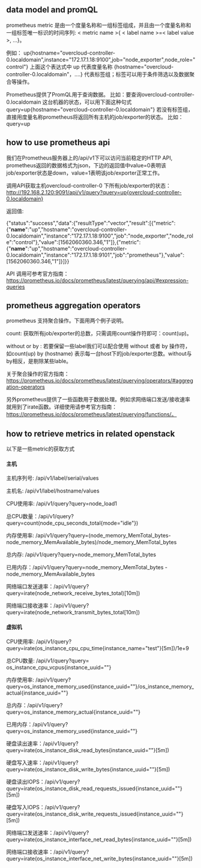 ## data model and promQL
prometheus metric 是由一个度量名称和一组标签组成，并且由一个度量名称和一组标签唯一标识的时间序列: 
< metric name >{ < label name >=< label value >, ...}。

例如：
up{hostname="overcloud-controller-0.localdomain",instance="172.17.1.18:9100",job="node_exporter",node_role="control"}
上面这个表达式中 
    up 代表度量名称
    {hostname="overcloud-controller-0.localdomain"，....} 代表标签组；标签可以用于条件筛选以及数据聚合等操作。


Prometheus提供了PromQL用于查询数据。
比如：要查询overcloud-controller-0.localdomain 这台机器的状态，可以用下面这种句式
query=up{hostname="overcloud-controller-0.localdomain"}
若没有标签组，直接用度量名称prometheus将返回所有主机的job/exporter的状态。
比如：
query=up

## how to use prometheus api
我们在Prometheus服务器上的/api/v1下可以访问当前稳定的HTTP API, prometheus返回的数据格式为json，下边的返回值中value=0表明该job/exporter状态是down，value=1表明该job/exporter正常工作。

调用API获取主机overcloud-controller-0 下所有job/exporter的状态：
http://192.168.2.120:9091/api/v1/query?query=up{overcloud-controller-0.localdomain}

返回值:

{"status":"success","data":{"resultType":"vector","result":[{"metric":{"__name__":"up","hostname":"overcloud-controller-0.localdomain","instance":"172.17.1.18:9100","job":"node_exporter","node_role":"control"},"value":[1562060360.346,"1"]},{"metric":{"__name__":"up","hostname":"overcloud-controller-0.localdomain","instance":"172.17.1.18:9101","job":"prometheus"},"value":[1562060360.346,"1"]}]}}


API 调用可参考官方指南：
https://prometheus.io/docs/prometheus/latest/querying/api/#expression-queries

## prometheus aggregation operators
prometheus 支持聚合操作。下面用两个例子说明。

count:
获取所有job/exporter的总数，只需调用count操作符即可：count(up)。

without or by :
若要保留一些label我们可以配合使用 without 或者 by 操作符， 如count(up) by (hostname) 表示每一台host下的job/exporter总数。without与by相反，是剔除某些lable。

关于聚合操作的官方指南：https://prometheus.io/docs/prometheus/latest/querying/operators/#aggregation-operators

另外prometheus提供了一些函数用于数据处理。例如求网络端口发送/接收速率就用到了irate函数。详细使用请参考官方指南：https://prometheus.io/docs/prometheus/latest/querying/functions/。

## how to retrieve metrics in related openstack
以下是一些metric的获取方式
#### 主机
主机序列号: /api/v1/label/serial/values

主机名: /api/v1/label/hostname/values

CPU使用率: /api/v1/query?query=node_load1

总CPU数量：/api/v1/query?query=count(node_cpu_seconds_total{mode="idle"})

内存使用率: /api/v1/query?query=(node_memory_MemTotal_bytes-node_memory_MemAvailable_bytes)/node_memory_MemTotal_bytes

总内存: /api/v1/query?query=node_memory_MemTotal_bytes

已用内存：/api/v1/query?query=node_memory_MemTotal_bytes - node_memory_MemAvailable_bytes

网络端口发送速率：/api/v1/query?query=irate(node_network_receive_bytes_total)[10m])

网络端口接收速率：/api/v1/query?query=irate(node_network_transmit_bytes_total[10m])

#### 虚拟机
CPU使用率: /api/v1/query?query=irate(os_instance_cpu_cpu_time{instance_name="test"}[5m])/1e+9

总CPU数量: /api/v1/query?query= os_instance_cpu_vcpus{instance_uuid=""}

内存使用率: /api/v1/query?query=os_instance_memory_used{instance_uuid=""}/os_instance_memory_actual{instance_uuid=""}

总内存：/api/v1/query?query=os_instance_memory_actual{instance_uuid=""}

已用内存：/api/v1/query?query=os_instance_memory_used{instance_uuid=""}

硬盘读出速率：/api/v1/query?query=irate(os_instance_disk_read_bytes{instance_uuid=""}[5m])

硬盘写入速率：/api/v1/query?query=irate(os_instance_disk_write_bytes{instance_uuid=""}[5m])

硬盘读出IOPS：/api/v1/query?query=irate(os_instance_disk_read_requests_issued{instance_uuid=""}[5m])

硬盘写入IOPS：/api/v1/query?query=irate(os_instance_disk_write_requests_issued{instance_uuid=""}[5m])

网络端口发送速率：/api/v1/query?query=irate(os_instance_interface_net_read_bytes{instance_uuid=""}[5m])

网络端口接收速率：/api/v1/query?query=irate(os_instance_interface_net_write_bytes{instance_uuid=""}[5m])
